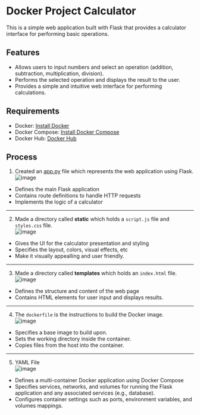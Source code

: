 # Docker Project Calculator

This is a simple web application built with Flask that provides a calculator interface for performing basic operations.

## Features

- Allows users to input numbers and select an operation (addition, subtraction, multiplication, division).
- Performs the selected operation and displays the result to the user.
- Provides a simple and intuitive web interface for performing calculations.

## Requirements

- Docker: [Install Docker](https://docs.docker.com/get-docker/)
- Docker Compose: [Install Docker Compose](https://docs.docker.com/compose/install/)
- Docker Hub: [Docker Hub](https://hub.docker.com/)

## Process

1. Created an [app.py](https://github.com/dylpall/docker-project/blob/docker-compose.yml) file which represents the web application using Flask.  
![image](https://github.com/dylpall/docker-project/assets/112408682/4f2e17b9-364b-4c41-a8b3-219874b023c5)
* Defines the main Flask application
* Contains route definitions to handle HTTP requests
* Implements the logic of a calculator
---
2. Made a directory called **static** which holds a `script.js` file and `styles.css` file.  
![image](https://github.com/dylpall/docker-project/assets/112408682/238148e0-a3a9-4123-ab70-8c96a9251bca)
* Gives the UI for the calculator presentation and styling
* Specifies the layout, colors, visual effects, etc
* Make it visually appealling and user friendly.
---
3. Made a directory called **templates** which holds an `index.html` file.  
![image](https://github.com/dylpall/docker-project/assets/112408682/c1f73376-ee37-403a-a3b5-9c9dd73e1659)
* Defines the structure and content of the web page
* Contains HTML elements for user input and displays results.
---
4. The `dockerfile` is the instructions to build the Docker image.  
![image](https://github.com/dylpall/docker-project/assets/112408682/2acd77b9-79bc-44fe-a4c6-90b207e6f09d)
* Specifies a base image to build upon.
* Sets the working directory inside the container.
* Copies files from the host into the container.
---
5. YAML File  
![image](https://github.com/dylpall/docker-project/assets/112408682/4e62faee-0f14-4a9b-9649-9400136a94ef)
* Defines a multi-container Docker application using Docker Compose
* Specifies services, networks, and volumes for running the Flask application and any associated services (e.g., database).
* Configures container settings such as ports, environment variables, and volumes mappings.
